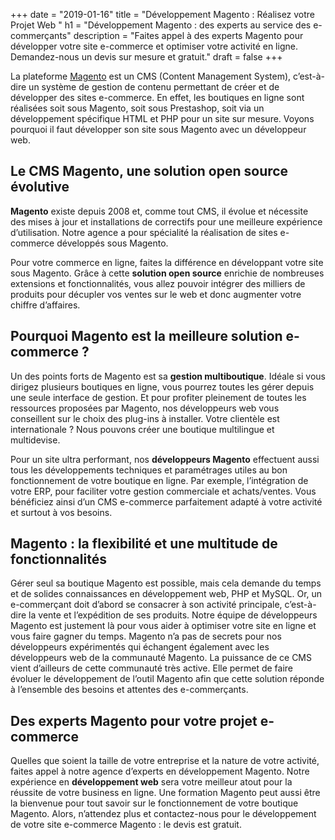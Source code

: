 +++
date = "2019-01-16"
title = "Développement Magento : Réalisez votre Projet Web "
h1 = "Développement Magento : des experts au service des e-commerçants"
description = "Faites appel à des experts Magento pour développer votre site e-commerce et optimiser votre activité en ligne. Demandez-nous un devis sur mesure et gratuit."
draft = false
+++

La plateforme [Magento](/ecommerce/cms/magento/) est un CMS (Content Management System), c’est-à-dire un système de gestion de contenu permettant de créer et de développer des sites e-commerce. En effet, les boutiques en ligne sont réalisées soit sous Magento, soit sous Prestashop, soit via un développement spécifique HTML et PHP pour un site sur mesure. Voyons pourquoi il faut développer son site sous Magento avec un développeur web.

## Le CMS Magento, une solution open source évolutive

**Magento** existe depuis 2008 et, comme tout CMS, il évolue et nécessite des mises à jour et installations de correctifs pour une meilleure expérience d’utilisation. Notre agence a pour spécialité la réalisation de sites e-commerce développés sous Magento.

Pour votre commerce en ligne, faites la différence en développant votre site sous Magento. Grâce à cette **solution open source** enrichie de nombreuses extensions et fonctionnalités, vous allez pouvoir intégrer des milliers de produits pour décupler vos ventes sur le web et donc augmenter votre chiffre d’affaires. 

## Pourquoi Magento est la meilleure solution e-commerce ?

Un des points forts de Magento est sa **gestion multiboutique**. Idéale si vous dirigez plusieurs boutiques en ligne, vous pourrez toutes les gérer depuis une seule interface de gestion. Et pour profiter pleinement de toutes les ressources proposées par Magento, nos développeurs web vous conseillent sur le choix des plug-ins à installer. Votre clientèle est internationale ? Nous pouvons créer une boutique multilingue et multidevise.

Pour un site ultra performant, nos **développeurs Magento** effectuent aussi tous les développements techniques et paramétrages utiles au bon fonctionnement de votre boutique en ligne. Par exemple, l’intégration de votre ERP, pour faciliter votre gestion commerciale et achats/ventes. Vous bénéficiez ainsi d’un CMS e-commerce parfaitement adapté à votre activité et surtout à vos besoins.

## Magento : la flexibilité et une multitude de fonctionnalités

Gérer seul sa boutique Magento est possible, mais cela demande du temps et de solides connaissances en développement web, PHP et MySQL. Or, un e-commerçant doit d’abord se consacrer à son activité principale, c’est-à-dire la vente et l’expédition de ses produits. Notre équipe de développeurs Magento est justement là pour vous aider à optimiser votre site en ligne et vous faire gagner du temps. Magento n’a pas de secrets pour nos développeurs expérimentés qui échangent également avec les développeurs web de la communauté Magento. La puissance de ce CMS vient d’ailleurs de cette communauté très active. Elle permet de faire évoluer le développement de l’outil Magento afin que cette solution réponde à l’ensemble des besoins et attentes des e-commerçants.

## Des experts Magento pour votre projet e-commerce

Quelles que soient la taille de votre entreprise et la nature de votre activité, faites appel à notre agence d’experts en développement Magento. Notre expérience en **développement web** sera votre meilleur atout pour la réussite de votre business en ligne. Une formation Magento peut aussi être la bienvenue pour tout savoir sur le fonctionnement de votre boutique Magento. Alors, n’attendez plus et contactez-nous pour le développement de votre site e-commerce Magento : le devis est gratuit.
